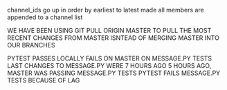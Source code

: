 channel_ids go up in order by earliest to latest made
all members are appended to a channel list

WE HAVE BEEN USING GIT PULL ORIGIN MASTER TO PULL THE MOST RECENT CHANGES FROM MASTER ISNTEAD OF MERGING MASTER INTO OUR BRANCHES

PYTEST PASSES LOCALLY
FAILS ON MASTER ON MESSAGE.PY TESTS
LAST CHANGES TO MESSAGE.PY WERE 7 HOURS AGO
5 HOURS AGO, MASTER WAS PASSING MESSAGE.PY TESTS
PYTEST FAILS MESSAGE.PY TESTS BECAUSE OF LAG
